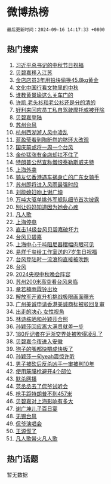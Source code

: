 # 微博热榜

`最后更新时间：2024-09-16 14:17:33 +0800`

## 热门搜索

1. [习近平总书记的中秋节日祝福](https://m.weibo.cn/search?containerid=100103type%3D1%26t%3D10%26q%3D%23%E4%B9%A0%E8%BF%91%E5%B9%B3%E6%80%BB%E4%B9%A6%E8%AE%B0%E7%9A%84%E4%B8%AD%E7%A7%8B%E8%8A%82%E6%97%A5%E7%A5%9D%E7%A6%8F%23&stream_entry_id=51&isnewpage=1&extparam=seat%3D1%26dgr%3D0%26cate%3D10103%26stream_entry_id%3D51%26q%3D%2523%25E4%25B9%25A0%25E8%25BF%2591%25E5%25B9%25B3%25E6%2580%25BB%25E4%25B9%25A6%25E8%25AE%25B0%25E7%259A%2584%25E4%25B8%25AD%25E7%25A7%258B%25E8%258A%2582%25E6%2597%25A5%25E7%25A5%259D%25E7%25A6%258F%2523%26filter_type%3Drealtimehot%26pos%3D0%26c_type%3D51%26display_time%3D1726467452%26pre_seqid%3D172646745288900563142)
1. [贝碧嘉移入江苏](https://m.weibo.cn/search?containerid=100103type%3D1%26t%3D10%26q%3D%23%E8%B4%9D%E7%A2%A7%E5%98%89%E7%A7%BB%E5%85%A5%E6%B1%9F%E8%8B%8F%23&stream_entry_id=31&isnewpage=1&extparam=seat%3D1%26lcate%3D5001%26flag%3D1%26cate%3D5001%26band_rank%3D1%26q%3D%2523%25E8%25B4%259D%25E7%25A2%25A7%25E5%2598%2589%25E7%25A7%25BB%25E5%2585%25A5%25E6%25B1%259F%25E8%258B%258F%2523%26dgr%3D0%26c_type%3D31%26stream_entry_id%3D31%26filter_type%3Drealtimehot%26pos%3D0%26realpos%3D1%26display_time%3D1726467452%26pre_seqid%3D172646745288900563142)
1. [金店店员3年用铅块偷换45.8kg黄金](https://m.weibo.cn/search?containerid=100103type%3D1%26t%3D10%26q%3D%23%E9%87%91%E5%BA%97%E5%BA%97%E5%91%983%E5%B9%B4%E7%94%A8%E9%93%85%E5%9D%97%E5%81%B7%E6%8D%A245.8kg%E9%BB%84%E9%87%91%23&stream_entry_id=31&isnewpage=1&extparam=seat%3D1%26lcate%3D5001%26flag%3D0%26cate%3D5001%26band_rank%3D2%26q%3D%2523%25E9%2587%2591%25E5%25BA%2597%25E5%25BA%2597%25E5%2591%25983%25E5%25B9%25B4%25E7%2594%25A8%25E9%2593%2585%25E5%259D%2597%25E5%2581%25B7%25E6%258D%25A245.8kg%25E9%25BB%2584%25E9%2587%2591%2523%26dgr%3D0%26c_type%3D31%26stream_entry_id%3D31%26filter_type%3Drealtimehot%26pos%3D1%26realpos%3D2%26display_time%3D1726467452%26pre_seqid%3D172646745288900563142)
1. [文化中国行看文物里的中秋](https://m.weibo.cn/search?containerid=100103type%3D1%26t%3D10%26q%3D%23%E6%96%87%E5%8C%96%E4%B8%AD%E5%9B%BD%E8%A1%8C%E7%9C%8B%E6%96%87%E7%89%A9%E9%87%8C%E7%9A%84%E4%B8%AD%E7%A7%8B%23&stream_entry_id=31&isnewpage=1&extparam=seat%3D1%26lcate%3D5001%26flag%3D1%26cate%3D5001%26band_rank%3D3%26q%3D%2523%25E6%2596%2587%25E5%258C%2596%25E4%25B8%25AD%25E5%259B%25BD%25E8%25A1%258C%25E7%259C%258B%25E6%2596%2587%25E7%2589%25A9%25E9%2587%258C%25E7%259A%2584%25E4%25B8%25AD%25E7%25A7%258B%2523%26dgr%3D0%26c_type%3D31%26stream_entry_id%3D31%26filter_type%3Drealtimehot%26pos%3D2%26realpos%3D3%26display_time%3D1726467452%26pre_seqid%3D172646745288900563142)
1. [谁教黄景瑜这么关车门的](https://m.weibo.cn/search?containerid=100103type%3D1%26t%3D10%26q%3D%E8%B0%81%E6%95%99%E9%BB%84%E6%99%AF%E7%91%9C%E8%BF%99%E4%B9%88%E5%85%B3%E8%BD%A6%E9%97%A8%E7%9A%84&stream_entry_id=31&isnewpage=1&extparam=seat%3D1%26lcate%3D5001%26flag%3D2%26cate%3D5001%26band_rank%3D4%26q%3D%25E8%25B0%2581%25E6%2595%2599%25E9%25BB%2584%25E6%2599%25AF%25E7%2591%259C%25E8%25BF%2599%25E4%25B9%2588%25E5%2585%25B3%25E8%25BD%25A6%25E9%2597%25A8%25E7%259A%2584%26dgr%3D0%26c_type%3D31%26stream_entry_id%3D31%26filter_type%3Drealtimehot%26pos%3D3%26realpos%3D4%26display_time%3D1726467452%26pre_seqid%3D172646745288900563142)
1. [许凯 老头衫和老公衫还是分的清的](https://m.weibo.cn/search?containerid=100103type%3D1%26t%3D10%26q%3D%E8%AE%B8%E5%87%AF+%E8%80%81%E5%A4%B4%E8%A1%AB%E5%92%8C%E8%80%81%E5%85%AC%E8%A1%AB%E8%BF%98%E6%98%AF%E5%88%86%E7%9A%84%E6%B8%85%E7%9A%84&stream_entry_id=31&isnewpage=1&extparam=seat%3D1%26lcate%3D5001%26flag%3D1%26cate%3D5001%26band_rank%3D5%26q%3D%25E8%25AE%25B8%25E5%2587%25AF%2520%25E8%2580%2581%25E5%25A4%25B4%25E8%25A1%25AB%25E5%2592%258C%25E8%2580%2581%25E5%2585%25AC%25E8%25A1%25AB%25E8%25BF%2598%25E6%2598%25AF%25E5%2588%2586%25E7%259A%2584%25E6%25B8%2585%25E7%259A%2584%26dgr%3D0%26c_type%3D31%26stream_entry_id%3D31%26filter_type%3Drealtimehot%26pos%3D4%26realpos%3D5%26display_time%3D1726467452%26pre_seqid%3D172646745288900563142)
1. [好利来回应员工私自驾驶摩托或被开除](https://m.weibo.cn/search?containerid=100103type%3D1%26t%3D10%26q%3D%23%E5%A5%BD%E5%88%A9%E6%9D%A5%E5%9B%9E%E5%BA%94%E5%91%98%E5%B7%A5%E7%A7%81%E8%87%AA%E9%A9%BE%E9%A9%B6%E6%91%A9%E6%89%98%E6%88%96%E8%A2%AB%E5%BC%80%E9%99%A4%23&stream_entry_id=31&isnewpage=1&extparam=seat%3D1%26lcate%3D5001%26flag%3D2%26cate%3D5001%26band_rank%3D6%26q%3D%2523%25E5%25A5%25BD%25E5%2588%25A9%25E6%259D%25A5%25E5%259B%259E%25E5%25BA%2594%25E5%2591%2598%25E5%25B7%25A5%25E7%25A7%2581%25E8%2587%25AA%25E9%25A9%25BE%25E9%25A9%25B6%25E6%2591%25A9%25E6%2589%2598%25E6%2588%2596%25E8%25A2%25AB%25E5%25BC%2580%25E9%2599%25A4%2523%26dgr%3D0%26c_type%3D31%26stream_entry_id%3D31%26filter_type%3Drealtimehot%26pos%3D5%26realpos%3D6%26display_time%3D1726467452%26pre_seqid%3D172646745288900563142)
1. [贝碧嘉登陆](https://m.weibo.cn/search?containerid=100103type%3D1%26t%3D10%26q%3D%23%E8%B4%9D%E7%A2%A7%E5%98%89%E7%99%BB%E9%99%86%23&stream_entry_id=31&isnewpage=1&extparam=seat%3D1%26lcate%3D5001%26flag%3D0%26cate%3D5001%26band_rank%3D7%26q%3D%2523%25E8%25B4%259D%25E7%25A2%25A7%25E5%2598%2589%25E7%2599%25BB%25E9%2599%2586%2523%26dgr%3D0%26c_type%3D31%26stream_entry_id%3D31%26filter_type%3Drealtimehot%26pos%3D6%26realpos%3D7%26display_time%3D1726467452%26pre_seqid%3D172646745288900563142)
1. [苏州台风](https://m.weibo.cn/search?containerid=100103type%3D1%26t%3D10%26q%3D%E8%8B%8F%E5%B7%9E%E5%8F%B0%E9%A3%8E&stream_entry_id=31&isnewpage=1&extparam=seat%3D1%26lcate%3D5001%26flag%3D0%26cate%3D5001%26band_rank%3D8%26q%3D%25E8%258B%258F%25E5%25B7%259E%25E5%258F%25B0%25E9%25A3%258E%26dgr%3D0%26c_type%3D31%26stream_entry_id%3D31%26filter_type%3Drealtimehot%26pos%3D7%26realpos%3D8%26display_time%3D1726467452%26pre_seqid%3D172646745288900563142)
1. [杭州西湖游人风中凌乱](https://m.weibo.cn/search?containerid=100103type%3D1%26t%3D10%26q%3D%23%E6%9D%AD%E5%B7%9E%E8%A5%BF%E6%B9%96%E6%B8%B8%E4%BA%BA%E9%A3%8E%E4%B8%AD%E5%87%8C%E4%B9%B1%23&stream_entry_id=31&isnewpage=1&extparam=seat%3D1%26lcate%3D5001%26flag%3D0%26cate%3D5001%26band_rank%3D9%26q%3D%2523%25E6%259D%25AD%25E5%25B7%259E%25E8%25A5%25BF%25E6%25B9%2596%25E6%25B8%25B8%25E4%25BA%25BA%25E9%25A3%258E%25E4%25B8%25AD%25E5%2587%258C%25E4%25B9%25B1%2523%26dgr%3D0%26c_type%3D31%26stream_entry_id%3D31%26filter_type%3Drealtimehot%26pos%3D8%26realpos%3D9%26display_time%3D1726467452%26pre_seqid%3D172646745288900563142)
1. [蓝盈莹看到陶昕然的脐环大改观](https://m.weibo.cn/search?containerid=100103type%3D1%26t%3D10%26q%3D%E8%93%9D%E7%9B%88%E8%8E%B9%E7%9C%8B%E5%88%B0%E9%99%B6%E6%98%95%E7%84%B6%E7%9A%84%E8%84%90%E7%8E%AF%E5%A4%A7%E6%94%B9%E8%A7%82&stream_entry_id=31&isnewpage=1&extparam=seat%3D1%26lcate%3D5001%26flag%3D0%26cate%3D5001%26band_rank%3D10%26q%3D%25E8%2593%259D%25E7%259B%2588%25E8%258E%25B9%25E7%259C%258B%25E5%2588%25B0%25E9%2599%25B6%25E6%2598%2595%25E7%2584%25B6%25E7%259A%2584%25E8%2584%2590%25E7%258E%25AF%25E5%25A4%25A7%25E6%2594%25B9%25E8%25A7%2582%26dgr%3D0%26c_type%3D31%26stream_entry_id%3D31%26filter_type%3Drealtimehot%26pos%3D9%26realpos%3D10%26display_time%3D1726467452%26pre_seqid%3D172646745288900563142)
1. [国庆前或将一周一个台风](https://m.weibo.cn/search?containerid=100103type%3D1%26t%3D10%26q%3D%23%E5%9B%BD%E5%BA%86%E5%89%8D%E6%88%96%E5%B0%86%E4%B8%80%E5%91%A8%E4%B8%80%E4%B8%AA%E5%8F%B0%E9%A3%8E%23&stream_entry_id=31&isnewpage=1&extparam=seat%3D1%26lcate%3D5001%26flag%3D2%26cate%3D5001%26band_rank%3D11%26q%3D%2523%25E5%259B%25BD%25E5%25BA%2586%25E5%2589%258D%25E6%2588%2596%25E5%25B0%2586%25E4%25B8%2580%25E5%2591%25A8%25E4%25B8%2580%25E4%25B8%25AA%25E5%258F%25B0%25E9%25A3%258E%2523%26dgr%3D0%26c_type%3D31%26stream_entry_id%3D31%26filter_type%3Drealtimehot%26pos%3D10%26realpos%3D11%26display_time%3D1726467452%26pre_seqid%3D172646745288900563142)
1. [金价猛涨有金店却扛不住了](https://m.weibo.cn/search?containerid=100103type%3D1%26t%3D10%26q%3D%23%E9%87%91%E4%BB%B7%E7%8C%9B%E6%B6%A8%E6%9C%89%E9%87%91%E5%BA%97%E5%8D%B4%E6%89%9B%E4%B8%8D%E4%BD%8F%E4%BA%86%23&stream_entry_id=31&isnewpage=1&extparam=seat%3D1%26lcate%3D5001%26flag%3D2%26cate%3D5001%26band_rank%3D12%26q%3D%2523%25E9%2587%2591%25E4%25BB%25B7%25E7%258C%259B%25E6%25B6%25A8%25E6%259C%2589%25E9%2587%2591%25E5%25BA%2597%25E5%258D%25B4%25E6%2589%259B%25E4%25B8%258D%25E4%25BD%258F%25E4%25BA%2586%2523%26dgr%3D0%26c_type%3D31%26stream_entry_id%3D31%26filter_type%3Drealtimehot%26pos%3D11%26realpos%3D12%26display_time%3D1726467452%26pre_seqid%3D172646745288900563142)
1. [特朗普公然宣称憎恨泰勒斯威夫特](https://m.weibo.cn/search?containerid=100103type%3D1%26t%3D10%26q%3D%23%E7%89%B9%E6%9C%97%E6%99%AE%E5%85%AC%E7%84%B6%E5%AE%A3%E7%A7%B0%E6%86%8E%E6%81%A8%E6%B3%B0%E5%8B%92%E6%96%AF%E5%A8%81%E5%A4%AB%E7%89%B9%23&stream_entry_id=31&isnewpage=1&extparam=seat%3D1%26lcate%3D5001%26flag%3D1%26cate%3D5001%26band_rank%3D13%26q%3D%2523%25E7%2589%25B9%25E6%259C%2597%25E6%2599%25AE%25E5%2585%25AC%25E7%2584%25B6%25E5%25AE%25A3%25E7%25A7%25B0%25E6%2586%258E%25E6%2581%25A8%25E6%25B3%25B0%25E5%258B%2592%25E6%2596%25AF%25E5%25A8%2581%25E5%25A4%25AB%25E7%2589%25B9%2523%26dgr%3D0%26c_type%3D31%26stream_entry_id%3D31%26filter_type%3Drealtimehot%26pos%3D12%26realpos%3D13%26display_time%3D1726467452%26pre_seqid%3D172646745288900563142)
1. [上海外卖](https://m.weibo.cn/search?containerid=100103type%3D1%26t%3D10%26q%3D%E4%B8%8A%E6%B5%B7%E5%A4%96%E5%8D%96&stream_entry_id=31&isnewpage=1&extparam=seat%3D1%26lcate%3D5001%26flag%3D1%26cate%3D5001%26band_rank%3D14%26q%3D%25E4%25B8%258A%25E6%25B5%25B7%25E5%25A4%2596%25E5%258D%2596%26dgr%3D0%26c_type%3D31%26stream_entry_id%3D31%26filter_type%3Drealtimehot%26pos%3D13%26realpos%3D14%26display_time%3D1726467452%26pre_seqid%3D172646745288900563142)
1. [骑友忆香港遇车祸身亡的广东女骑手](https://m.weibo.cn/search?containerid=100103type%3D1%26t%3D10%26q%3D%23%E9%AA%91%E5%8F%8B%E5%BF%86%E9%A6%99%E6%B8%AF%E9%81%87%E8%BD%A6%E7%A5%B8%E8%BA%AB%E4%BA%A1%E7%9A%84%E5%B9%BF%E4%B8%9C%E5%A5%B3%E9%AA%91%E6%89%8B%23&stream_entry_id=31&isnewpage=1&extparam=seat%3D1%26lcate%3D5001%26flag%3D1%26cate%3D5001%26band_rank%3D15%26q%3D%2523%25E9%25AA%2591%25E5%258F%258B%25E5%25BF%2586%25E9%25A6%2599%25E6%25B8%25AF%25E9%2581%2587%25E8%25BD%25A6%25E7%25A5%25B8%25E8%25BA%25AB%25E4%25BA%25A1%25E7%259A%2584%25E5%25B9%25BF%25E4%25B8%259C%25E5%25A5%25B3%25E9%25AA%2591%25E6%2589%258B%2523%26dgr%3D0%26c_type%3D31%26stream_entry_id%3D31%26filter_type%3Drealtimehot%26pos%3D14%26realpos%3D15%26display_time%3D1726467452%26pre_seqid%3D172646745288900563142)
1. [苏州即将进入风雨最强时段](https://m.weibo.cn/search?containerid=100103type%3D1%26t%3D10%26q%3D%23%E8%8B%8F%E5%B7%9E%E5%8D%B3%E5%B0%86%E8%BF%9B%E5%85%A5%E9%A3%8E%E9%9B%A8%E6%9C%80%E5%BC%BA%E6%97%B6%E6%AE%B5%23&stream_entry_id=31&isnewpage=1&extparam=seat%3D1%26lcate%3D5001%26flag%3D0%26cate%3D5001%26band_rank%3D16%26q%3D%2523%25E8%258B%258F%25E5%25B7%259E%25E5%258D%25B3%25E5%25B0%2586%25E8%25BF%259B%25E5%2585%25A5%25E9%25A3%258E%25E9%259B%25A8%25E6%259C%2580%25E5%25BC%25BA%25E6%2597%25B6%25E6%25AE%25B5%2523%26dgr%3D0%26c_type%3D31%26stream_entry_id%3D31%26filter_type%3Drealtimehot%26pos%3D15%26realpos%3D16%26display_time%3D1726467452%26pre_seqid%3D172646745288900563142)
1. [刘能媳妇吻上谢广坤](https://m.weibo.cn/search?containerid=100103type%3D1%26t%3D10%26q%3D%E5%88%98%E8%83%BD%E5%AA%B3%E5%A6%87%E5%90%BB%E4%B8%8A%E8%B0%A2%E5%B9%BF%E5%9D%A4&stream_entry_id=31&isnewpage=1&extparam=seat%3D1%26lcate%3D5001%26flag%3D1%26cate%3D5001%26band_rank%3D17%26q%3D%25E5%2588%2598%25E8%2583%25BD%25E5%25AA%25B3%25E5%25A6%2587%25E5%2590%25BB%25E4%25B8%258A%25E8%25B0%25A2%25E5%25B9%25BF%25E5%259D%25A4%26dgr%3D0%26c_type%3D31%26stream_entry_id%3D31%26filter_type%3Drealtimehot%26pos%3D16%26realpos%3D17%26display_time%3D1726467452%26pre_seqid%3D172646745288900563142)
1. [万吨大驱单挑外军舰队细节首次披露](https://m.weibo.cn/search?containerid=100103type%3D1%26t%3D10%26q%3D%23%E4%B8%87%E5%90%A8%E5%A4%A7%E9%A9%B1%E5%8D%95%E6%8C%91%E5%A4%96%E5%86%9B%E8%88%B0%E9%98%9F%E7%BB%86%E8%8A%82%E9%A6%96%E6%AC%A1%E6%8A%AB%E9%9C%B2%23&stream_entry_id=31&isnewpage=1&extparam=seat%3D1%26lcate%3D5001%26flag%3D1%26cate%3D5001%26band_rank%3D18%26q%3D%2523%25E4%25B8%2587%25E5%2590%25A8%25E5%25A4%25A7%25E9%25A9%25B1%25E5%258D%2595%25E6%258C%2591%25E5%25A4%2596%25E5%2586%259B%25E8%2588%25B0%25E9%2598%259F%25E7%25BB%2586%25E8%258A%2582%25E9%25A6%2596%25E6%25AC%25A1%25E6%258A%25AB%25E9%259C%25B2%2523%26dgr%3D0%26c_type%3D31%26stream_entry_id%3D31%26filter_type%3Drealtimehot%26pos%3D17%26realpos%3D18%26display_time%3D1726467452%26pre_seqid%3D172646745288900563142)
1. [别让妈妈知道因为她会心疼](https://m.weibo.cn/search?containerid=100103type%3D1%26t%3D10%26q%3D%E5%88%AB%E8%AE%A9%E5%A6%88%E5%A6%88%E7%9F%A5%E9%81%93%E5%9B%A0%E4%B8%BA%E5%A5%B9%E4%BC%9A%E5%BF%83%E7%96%BC&stream_entry_id=31&isnewpage=1&extparam=seat%3D1%26lcate%3D5001%26flag%3D0%26cate%3D5001%26band_rank%3D19%26q%3D%25E5%2588%25AB%25E8%25AE%25A9%25E5%25A6%2588%25E5%25A6%2588%25E7%259F%25A5%25E9%2581%2593%25E5%259B%25A0%25E4%25B8%25BA%25E5%25A5%25B9%25E4%25BC%259A%25E5%25BF%2583%25E7%2596%25BC%26dgr%3D0%26c_type%3D31%26stream_entry_id%3D31%26filter_type%3Drealtimehot%26pos%3D18%26realpos%3D19%26display_time%3D1726467452%26pre_seqid%3D172646745288900563142)
1. [凡人歌](https://m.weibo.cn/search?containerid=100103type%3D1%26t%3D10%26q%3D%E5%87%A1%E4%BA%BA%E6%AD%8C&stream_entry_id=31&isnewpage=1&extparam=seat%3D1%26lcate%3D5001%26flag%3D0%26cate%3D5001%26band_rank%3D20%26q%3D%25E5%2587%25A1%25E4%25BA%25BA%25E6%25AD%258C%26dgr%3D0%26c_type%3D31%26stream_entry_id%3D31%26filter_type%3Drealtimehot%26pos%3D19%26realpos%3D20%26display_time%3D1726467452%26pre_seqid%3D172646745288900563142)
1. [上海停电](https://m.weibo.cn/search?containerid=100103type%3D1%26t%3D10%26q%3D%E4%B8%8A%E6%B5%B7%E5%81%9C%E7%94%B5&stream_entry_id=31&isnewpage=1&extparam=seat%3D1%26lcate%3D5001%26flag%3D0%26cate%3D5001%26band_rank%3D21%26q%3D%25E4%25B8%258A%25E6%25B5%25B7%25E5%2581%259C%25E7%2594%25B5%26dgr%3D0%26c_type%3D31%26stream_entry_id%3D31%26filter_type%3Drealtimehot%26pos%3D20%26realpos%3D21%26display_time%3D1726467452%26pre_seqid%3D172646745288900563142)
1. [直击14级台风贝碧嘉破坏力](https://m.weibo.cn/search?containerid=100103type%3D1%26t%3D10%26q%3D%23%E7%9B%B4%E5%87%BB14%E7%BA%A7%E5%8F%B0%E9%A3%8E%E8%B4%9D%E7%A2%A7%E5%98%89%E7%A0%B4%E5%9D%8F%E5%8A%9B%23&stream_entry_id=31&isnewpage=1&extparam=seat%3D1%26lcate%3D5001%26flag%3D0%26cate%3D5001%26band_rank%3D22%26q%3D%2523%25E7%259B%25B4%25E5%2587%25BB14%25E7%25BA%25A7%25E5%258F%25B0%25E9%25A3%258E%25E8%25B4%259D%25E7%25A2%25A7%25E5%2598%2589%25E7%25A0%25B4%25E5%259D%258F%25E5%258A%259B%2523%26dgr%3D0%26c_type%3D31%26stream_entry_id%3D31%26filter_type%3Drealtimehot%26pos%3D21%26realpos%3D22%26display_time%3D1726467452%26pre_seqid%3D172646745288900563142)
1. [台风贝碧嘉](https://m.weibo.cn/search?containerid=100103type%3D1%26t%3D10%26q%3D%E5%8F%B0%E9%A3%8E%E8%B4%9D%E7%A2%A7%E5%98%89&stream_entry_id=31&isnewpage=1&extparam=seat%3D1%26lcate%3D5001%26flag%3D0%26cate%3D5001%26band_rank%3D23%26q%3D%25E5%258F%25B0%25E9%25A3%258E%25E8%25B4%259D%25E7%25A2%25A7%25E5%2598%2589%26dgr%3D0%26c_type%3D31%26stream_entry_id%3D31%26filter_type%3Drealtimehot%26pos%3D22%26realpos%3D23%26display_time%3D1726467452%26pre_seqid%3D172646745288900563142)
1. [上海中心千吨阻尼器摆幅肉眼可见](https://m.weibo.cn/search?containerid=100103type%3D1%26t%3D10%26q%3D%23%E4%B8%8A%E6%B5%B7%E4%B8%AD%E5%BF%83%E5%8D%83%E5%90%A8%E9%98%BB%E5%B0%BC%E5%99%A8%E6%91%86%E5%B9%85%E8%82%89%E7%9C%BC%E5%8F%AF%E8%A7%81%23&stream_entry_id=31&isnewpage=1&extparam=seat%3D1%26lcate%3D5001%26flag%3D0%26cate%3D5001%26band_rank%3D24%26q%3D%2523%25E4%25B8%258A%25E6%25B5%25B7%25E4%25B8%25AD%25E5%25BF%2583%25E5%258D%2583%25E5%2590%25A8%25E9%2598%25BB%25E5%25B0%25BC%25E5%2599%25A8%25E6%2591%2586%25E5%25B9%2585%25E8%2582%2589%25E7%259C%25BC%25E5%258F%25AF%25E8%25A7%2581%2523%26dgr%3D0%26c_type%3D31%26stream_entry_id%3D31%26filter_type%3Drealtimehot%26pos%3D23%26realpos%3D24%26display_time%3D1726467452%26pre_seqid%3D172646745288900563142)
1. [易烊千玺给工作室送的7岁生日祝福](https://m.weibo.cn/search?containerid=100103type%3D1%26t%3D10%26q%3D%23%E6%98%93%E7%83%8A%E5%8D%83%E7%8E%BA%E7%BB%99%E5%B7%A5%E4%BD%9C%E5%AE%A4%E9%80%81%E7%9A%847%E5%B2%81%E7%94%9F%E6%97%A5%E7%A5%9D%E7%A6%8F%23&stream_entry_id=31&isnewpage=1&extparam=seat%3D1%26lcate%3D5001%26flag%3D1%26cate%3D5001%26band_rank%3D25%26q%3D%2523%25E6%2598%2593%25E7%2583%258A%25E5%258D%2583%25E7%258E%25BA%25E7%25BB%2599%25E5%25B7%25A5%25E4%25BD%259C%25E5%25AE%25A4%25E9%2580%2581%25E7%259A%25847%25E5%25B2%2581%25E7%2594%259F%25E6%2597%25A5%25E7%25A5%259D%25E7%25A6%258F%2523%26dgr%3D0%26c_type%3D31%26stream_entry_id%3D31%26filter_type%3Drealtimehot%26pos%3D24%26realpos%3D25%26display_time%3D1726467452%26pre_seqid%3D172646745288900563142)
1. [台风登陆时一流浪狗直接被吹跑](https://m.weibo.cn/search?containerid=100103type%3D1%26t%3D10%26q%3D%23%E5%8F%B0%E9%A3%8E%E7%99%BB%E9%99%86%E6%97%B6%E4%B8%80%E6%B5%81%E6%B5%AA%E7%8B%97%E7%9B%B4%E6%8E%A5%E8%A2%AB%E5%90%B9%E8%B7%91%23&stream_entry_id=31&isnewpage=1&extparam=seat%3D1%26lcate%3D5001%26flag%3D0%26cate%3D5001%26band_rank%3D26%26q%3D%2523%25E5%258F%25B0%25E9%25A3%258E%25E7%2599%25BB%25E9%2599%2586%25E6%2597%25B6%25E4%25B8%2580%25E6%25B5%2581%25E6%25B5%25AA%25E7%258B%2597%25E7%259B%25B4%25E6%258E%25A5%25E8%25A2%25AB%25E5%2590%25B9%25E8%25B7%2591%2523%26dgr%3D0%26c_type%3D31%26stream_entry_id%3D31%26filter_type%3Drealtimehot%26pos%3D25%26realpos%3D26%26display_time%3D1726467452%26pre_seqid%3D172646745288900563142)
1. [台风](https://m.weibo.cn/search?containerid=100103type%3D1%26t%3D10%26q%3D%E5%8F%B0%E9%A3%8E&stream_entry_id=31&isnewpage=1&extparam=seat%3D1%26lcate%3D5001%26flag%3D0%26cate%3D5001%26band_rank%3D27%26q%3D%25E5%258F%25B0%25E9%25A3%258E%26dgr%3D0%26c_type%3D31%26stream_entry_id%3D31%26filter_type%3Drealtimehot%26pos%3D26%26realpos%3D27%26display_time%3D1726467452%26pre_seqid%3D172646745288900563142)
1. [2024央视中秋晚会阵容](https://m.weibo.cn/search?containerid=100103type%3D1%26t%3D10%26q%3D%232024%E5%A4%AE%E8%A7%86%E4%B8%AD%E7%A7%8B%E6%99%9A%E4%BC%9A%E9%98%B5%E5%AE%B9%23&stream_entry_id=31&isnewpage=1&extparam=seat%3D1%26lcate%3D5001%26flag%3D0%26cate%3D5001%26band_rank%3D28%26q%3D%25232024%25E5%25A4%25AE%25E8%25A7%2586%25E4%25B8%25AD%25E7%25A7%258B%25E6%2599%259A%25E4%25BC%259A%25E9%2598%25B5%25E5%25AE%25B9%2523%26dgr%3D0%26c_type%3D31%26stream_entry_id%3D31%26filter_type%3Drealtimehot%26pos%3D27%26realpos%3D28%26display_time%3D1726467452%26pre_seqid%3D172646745288900563142)
1. [苏州200米高空看台风来临](https://m.weibo.cn/search?containerid=100103type%3D1%26t%3D10%26q%3D%23%E8%8B%8F%E5%B7%9E200%E7%B1%B3%E9%AB%98%E7%A9%BA%E7%9C%8B%E5%8F%B0%E9%A3%8E%E6%9D%A5%E4%B8%B4%23&stream_entry_id=31&isnewpage=1&extparam=seat%3D1%26lcate%3D5001%26flag%3D1%26cate%3D5001%26band_rank%3D29%26q%3D%2523%25E8%258B%258F%25E5%25B7%259E200%25E7%25B1%25B3%25E9%25AB%2598%25E7%25A9%25BA%25E7%259C%258B%25E5%258F%25B0%25E9%25A3%258E%25E6%259D%25A5%25E4%25B8%25B4%2523%26dgr%3D0%26c_type%3D31%26stream_entry_id%3D31%26filter_type%3Drealtimehot%26pos%3D28%26realpos%3D29%26display_time%3D1726467452%26pre_seqid%3D172646745288900563142)
1. [章若楠雨霖铃出妆](https://m.weibo.cn/search?containerid=100103type%3D1%26t%3D10%26q%3D%23%E7%AB%A0%E8%8B%A5%E6%A5%A0%E9%9B%A8%E9%9C%96%E9%93%83%E5%87%BA%E5%A6%86%23&stream_entry_id=31&isnewpage=1&extparam=seat%3D1%26lcate%3D5001%26flag%3D0%26cate%3D5001%26band_rank%3D30%26q%3D%2523%25E7%25AB%25A0%25E8%258B%25A5%25E6%25A5%25A0%25E9%259B%25A8%25E9%259C%2596%25E9%2593%2583%25E5%2587%25BA%25E5%25A6%2586%2523%26dgr%3D0%26c_type%3D31%26stream_entry_id%3D31%26filter_type%3Drealtimehot%26pos%3D29%26realpos%3D30%26display_time%3D1726467452%26pre_seqid%3D172646745288900563142)
1. [解放军开直升机挑战极限画面曝光](https://m.weibo.cn/search?containerid=100103type%3D1%26t%3D10%26q%3D%23%E8%A7%A3%E6%94%BE%E5%86%9B%E5%BC%80%E7%9B%B4%E5%8D%87%E6%9C%BA%E6%8C%91%E6%88%98%E6%9E%81%E9%99%90%E7%94%BB%E9%9D%A2%E6%9B%9D%E5%85%89%23&stream_entry_id=31&isnewpage=1&extparam=seat%3D1%26lcate%3D5001%26flag%3D1%26cate%3D5001%26band_rank%3D31%26q%3D%2523%25E8%25A7%25A3%25E6%2594%25BE%25E5%2586%259B%25E5%25BC%2580%25E7%259B%25B4%25E5%258D%2587%25E6%259C%25BA%25E6%258C%2591%25E6%2588%2598%25E6%259E%2581%25E9%2599%2590%25E7%2594%25BB%25E9%259D%25A2%25E6%259B%259D%25E5%2585%2589%2523%26dgr%3D0%26c_type%3D31%26stream_entry_id%3D31%26filter_type%3Drealtimehot%26pos%3D30%26realpos%3D31%26display_time%3D1726467452%26pre_seqid%3D172646745288900563142)
1. [广州美诚申请香港美诚商标被驳回复审](https://m.weibo.cn/search?containerid=100103type%3D1%26t%3D10%26q%3D%23%E5%B9%BF%E5%B7%9E%E7%BE%8E%E8%AF%9A%E7%94%B3%E8%AF%B7%E9%A6%99%E6%B8%AF%E7%BE%8E%E8%AF%9A%E5%95%86%E6%A0%87%E8%A2%AB%E9%A9%B3%E5%9B%9E%E5%A4%8D%E5%AE%A1%23&stream_entry_id=31&isnewpage=1&extparam=seat%3D1%26lcate%3D5001%26flag%3D0%26cate%3D5001%26band_rank%3D32%26q%3D%2523%25E5%25B9%25BF%25E5%25B7%259E%25E7%25BE%258E%25E8%25AF%259A%25E7%2594%25B3%25E8%25AF%25B7%25E9%25A6%2599%25E6%25B8%25AF%25E7%25BE%258E%25E8%25AF%259A%25E5%2595%2586%25E6%25A0%2587%25E8%25A2%25AB%25E9%25A9%25B3%25E5%259B%259E%25E5%25A4%258D%25E5%25AE%25A1%2523%26dgr%3D0%26c_type%3D31%26stream_entry_id%3D31%26filter_type%3Drealtimehot%26pos%3D31%26realpos%3D32%26display_time%3D1726467452%26pre_seqid%3D172646745288900563142)
1. [出走的决心 女性视角](https://m.weibo.cn/search?containerid=100103type%3D1%26t%3D10%26q%3D%E5%87%BA%E8%B5%B0%E7%9A%84%E5%86%B3%E5%BF%83+%E5%A5%B3%E6%80%A7%E8%A7%86%E8%A7%92&stream_entry_id=31&isnewpage=1&extparam=seat%3D1%26lcate%3D5001%26flag%3D1%26cate%3D5001%26band_rank%3D33%26q%3D%25E5%2587%25BA%25E8%25B5%25B0%25E7%259A%2584%25E5%2586%25B3%25E5%25BF%2583%2520%25E5%25A5%25B3%25E6%2580%25A7%25E8%25A7%2586%25E8%25A7%2592%26dgr%3D0%26c_type%3D31%26stream_entry_id%3D31%26filter_type%3Drealtimehot%26pos%3D32%26realpos%3D33%26display_time%3D1726467452%26pre_seqid%3D172646745288900563142)
1. [林诗栋晒和孙颖莎合照](https://m.weibo.cn/search?containerid=100103type%3D1%26t%3D10%26q%3D%23%E6%9E%97%E8%AF%97%E6%A0%8B%E6%99%92%E5%92%8C%E5%AD%99%E9%A2%96%E8%8E%8E%E5%90%88%E7%85%A7%23&stream_entry_id=31&isnewpage=1&extparam=seat%3D1%26lcate%3D5001%26flag%3D1%26cate%3D5001%26band_rank%3D34%26q%3D%2523%25E6%259E%2597%25E8%25AF%2597%25E6%25A0%258B%25E6%2599%2592%25E5%2592%258C%25E5%25AD%2599%25E9%25A2%2596%25E8%258E%258E%25E5%2590%2588%25E7%2585%25A7%2523%26dgr%3D0%26c_type%3D31%26stream_entry_id%3D31%26filter_type%3Drealtimehot%26pos%3D33%26realpos%3D34%26display_time%3D1726467452%26pre_seqid%3D172646745288900563142)
1. [孙颖莎回应离大满贯就差一步](https://m.weibo.cn/search?containerid=100103type%3D1%26t%3D10%26q%3D%23%E5%AD%99%E9%A2%96%E8%8E%8E%E5%9B%9E%E5%BA%94%E7%A6%BB%E5%A4%A7%E6%BB%A1%E8%B4%AF%E5%B0%B1%E5%B7%AE%E4%B8%80%E6%AD%A5%23&stream_entry_id=31&isnewpage=1&extparam=seat%3D1%26lcate%3D5001%26flag%3D1%26cate%3D5001%26band_rank%3D35%26q%3D%2523%25E5%25AD%2599%25E9%25A2%2596%25E8%258E%258E%25E5%259B%259E%25E5%25BA%2594%25E7%25A6%25BB%25E5%25A4%25A7%25E6%25BB%25A1%25E8%25B4%25AF%25E5%25B0%25B1%25E5%25B7%25AE%25E4%25B8%2580%25E6%25AD%25A5%2523%26dgr%3D0%26c_type%3D31%26stream_entry_id%3D31%26filter_type%3Drealtimehot%26pos%3D34%26realpos%3D35%26display_time%3D1726467452%26pre_seqid%3D172646745288900563142)
1. [180斤记者在沪浙交界处被吹得凌乱了](https://m.weibo.cn/search?containerid=100103type%3D1%26t%3D10%26q%3D%23180%E6%96%A4%E8%AE%B0%E8%80%85%E5%9C%A8%E6%B2%AA%E6%B5%99%E4%BA%A4%E7%95%8C%E5%A4%84%E8%A2%AB%E5%90%B9%E5%BE%97%E5%87%8C%E4%B9%B1%E4%BA%86%23&stream_entry_id=31&isnewpage=1&extparam=seat%3D1%26lcate%3D5001%26flag%3D1%26cate%3D5001%26band_rank%3D36%26q%3D%2523180%25E6%2596%25A4%25E8%25AE%25B0%25E8%2580%2585%25E5%259C%25A8%25E6%25B2%25AA%25E6%25B5%2599%25E4%25BA%25A4%25E7%2595%258C%25E5%25A4%2584%25E8%25A2%25AB%25E5%2590%25B9%25E5%25BE%2597%25E5%2587%258C%25E4%25B9%25B1%25E4%25BA%2586%2523%26dgr%3D0%26c_type%3D31%26stream_entry_id%3D31%26filter_type%3Drealtimehot%26pos%3D35%26realpos%3D36%26display_time%3D1726467452%26pre_seqid%3D172646745288900563142)
1. [贝碧嘉今夜进入安徽](https://m.weibo.cn/search?containerid=100103type%3D1%26t%3D10%26q%3D%23%E8%B4%9D%E7%A2%A7%E5%98%89%E4%BB%8A%E5%A4%9C%E8%BF%9B%E5%85%A5%E5%AE%89%E5%BE%BD%23&stream_entry_id=31&isnewpage=1&extparam=seat%3D1%26lcate%3D5001%26flag%3D1%26cate%3D5001%26band_rank%3D37%26q%3D%2523%25E8%25B4%259D%25E7%25A2%25A7%25E5%2598%2589%25E4%25BB%258A%25E5%25A4%259C%25E8%25BF%259B%25E5%2585%25A5%25E5%25AE%2589%25E5%25BE%25BD%2523%26dgr%3D0%26c_type%3D31%26stream_entry_id%3D31%26filter_type%3Drealtimehot%26pos%3D36%26realpos%3D37%26display_time%3D1726467452%26pre_seqid%3D172646745288900563142)
1. [狗子的嘴都快嚼成快板了](https://m.weibo.cn/search?containerid=100103type%3D1%26t%3D10%26q%3D%E7%8B%97%E5%AD%90%E7%9A%84%E5%98%B4%E9%83%BD%E5%BF%AB%E5%9A%BC%E6%88%90%E5%BF%AB%E6%9D%BF%E4%BA%86&stream_entry_id=31&isnewpage=1&extparam=seat%3D1%26lcate%3D5001%26flag%3D1%26cate%3D5001%26band_rank%3D38%26q%3D%25E7%258B%2597%25E5%25AD%2590%25E7%259A%2584%25E5%2598%25B4%25E9%2583%25BD%25E5%25BF%25AB%25E5%259A%25BC%25E6%2588%2590%25E5%25BF%25AB%25E6%259D%25BF%25E4%25BA%2586%26dgr%3D0%26c_type%3D31%26stream_entry_id%3D31%26filter_type%3Drealtimehot%26pos%3D37%26realpos%3D38%26display_time%3D1726467452%26pre_seqid%3D172646745288900563142)
1. [孙颖莎一句yeah震惊许昕](https://m.weibo.cn/search?containerid=100103type%3D1%26t%3D10%26q%3D%23%E5%AD%99%E9%A2%96%E8%8E%8E%E4%B8%80%E5%8F%A5yeah%E9%9C%87%E6%83%8A%E8%AE%B8%E6%98%95%23&stream_entry_id=31&isnewpage=1&extparam=seat%3D1%26lcate%3D5001%26flag%3D0%26cate%3D5001%26band_rank%3D39%26q%3D%2523%25E5%25AD%2599%25E9%25A2%2596%25E8%258E%258E%25E4%25B8%2580%25E5%258F%25A5yeah%25E9%259C%2587%25E6%2583%258A%25E8%25AE%25B8%25E6%2598%2595%2523%26dgr%3D0%26c_type%3D31%26stream_entry_id%3D31%26filter_type%3Drealtimehot%26pos%3D38%26realpos%3D39%26display_time%3D1726467452%26pre_seqid%3D172646745288900563142)
1. [男子被砍后反杀凶手一审被判10年](https://m.weibo.cn/search?containerid=100103type%3D1%26t%3D10%26q%3D%23%E7%94%B7%E5%AD%90%E8%A2%AB%E7%A0%8D%E5%90%8E%E5%8F%8D%E6%9D%80%E5%87%B6%E6%89%8B%E4%B8%80%E5%AE%A1%E8%A2%AB%E5%88%A410%E5%B9%B4%23&stream_entry_id=31&isnewpage=1&extparam=seat%3D1%26lcate%3D5001%26flag%3D0%26cate%3D5001%26band_rank%3D40%26q%3D%2523%25E7%2594%25B7%25E5%25AD%2590%25E8%25A2%25AB%25E7%25A0%258D%25E5%2590%258E%25E5%258F%258D%25E6%259D%2580%25E5%2587%25B6%25E6%2589%258B%25E4%25B8%2580%25E5%25AE%25A1%25E8%25A2%25AB%25E5%2588%25A410%25E5%25B9%25B4%2523%26dgr%3D0%26c_type%3D31%26stream_entry_id%3D31%26filter_type%3Drealtimehot%26pos%3D39%26realpos%3D40%26display_time%3D1726467452%26pre_seqid%3D172646745288900563142)
1. [使用筋膜枪避开4个部位](https://m.weibo.cn/search?containerid=100103type%3D1%26t%3D10%26q%3D%23%E4%BD%BF%E7%94%A8%E7%AD%8B%E8%86%9C%E6%9E%AA%E9%81%BF%E5%BC%804%E4%B8%AA%E9%83%A8%E4%BD%8D%23&stream_entry_id=31&isnewpage=1&extparam=seat%3D1%26lcate%3D5001%26flag%3D0%26cate%3D5001%26band_rank%3D41%26q%3D%2523%25E4%25BD%25BF%25E7%2594%25A8%25E7%25AD%258B%25E8%2586%259C%25E6%259E%25AA%25E9%2581%25BF%25E5%25BC%25804%25E4%25B8%25AA%25E9%2583%25A8%25E4%25BD%258D%2523%26dgr%3D0%26c_type%3D31%26stream_entry_id%3D31%26filter_type%3Drealtimehot%26pos%3D40%26realpos%3D41%26display_time%3D1726467452%26pre_seqid%3D172646745288900563142)
1. [默杀网播](https://m.weibo.cn/search?containerid=100103type%3D1%26t%3D10%26q%3D%23%E9%BB%98%E6%9D%80%E7%BD%91%E6%92%AD%23&stream_entry_id=31&isnewpage=1&extparam=seat%3D1%26lcate%3D5001%26flag%3D1%26cate%3D5001%26band_rank%3D42%26q%3D%2523%25E9%25BB%2598%25E6%259D%2580%25E7%25BD%2591%25E6%2592%25AD%2523%26dgr%3D0%26c_type%3D31%26stream_entry_id%3D31%26filter_type%3Drealtimehot%26pos%3D41%26realpos%3D42%26display_time%3D1726467452%26pre_seqid%3D172646745288900563142)
1. [范丞丞去了侃爷试听会](https://m.weibo.cn/search?containerid=100103type%3D1%26t%3D10%26q%3D%23%E8%8C%83%E4%B8%9E%E4%B8%9E%E5%8E%BB%E4%BA%86%E4%BE%83%E7%88%B7%E8%AF%95%E5%90%AC%E4%BC%9A%23&stream_entry_id=31&isnewpage=1&extparam=seat%3D1%26lcate%3D5001%26flag%3D0%26cate%3D5001%26band_rank%3D43%26q%3D%2523%25E8%258C%2583%25E4%25B8%259E%25E4%25B8%259E%25E5%258E%25BB%25E4%25BA%2586%25E4%25BE%2583%25E7%2588%25B7%25E8%25AF%2595%25E5%2590%25AC%25E4%25BC%259A%2523%26dgr%3D0%26c_type%3D31%26stream_entry_id%3D31%26filter_type%3Drealtimehot%26pos%3D42%26realpos%3D43%26display_time%3D1726467452%26pre_seqid%3D172646745288900563142)
1. [枪手距特朗普不到457米](https://m.weibo.cn/search?containerid=100103type%3D1%26t%3D10%26q%3D%23%E6%9E%AA%E6%89%8B%E8%B7%9D%E7%89%B9%E6%9C%97%E6%99%AE%E4%B8%8D%E5%88%B0457%E7%B1%B3%23&stream_entry_id=31&isnewpage=1&extparam=seat%3D1%26lcate%3D5001%26flag%3D0%26cate%3D5001%26band_rank%3D44%26q%3D%2523%25E6%259E%25AA%25E6%2589%258B%25E8%25B7%259D%25E7%2589%25B9%25E6%259C%2597%25E6%2599%25AE%25E4%25B8%258D%25E5%2588%25B0457%25E7%25B1%25B3%2523%26dgr%3D0%26c_type%3D31%26stream_entry_id%3D31%26filter_type%3Drealtimehot%26pos%3D43%26realpos%3D44%26display_time%3D1726467452%26pre_seqid%3D172646745288900563142)
1. [贝碧嘉对上海影响有多大](https://m.weibo.cn/search?containerid=100103type%3D1%26t%3D10%26q%3D%23%E8%B4%9D%E7%A2%A7%E5%98%89%E5%AF%B9%E4%B8%8A%E6%B5%B7%E5%BD%B1%E5%93%8D%E6%9C%89%E5%A4%9A%E5%A4%A7%23&stream_entry_id=31&isnewpage=1&extparam=seat%3D1%26lcate%3D5001%26flag%3D1%26cate%3D5001%26band_rank%3D45%26q%3D%2523%25E8%25B4%259D%25E7%25A2%25A7%25E5%2598%2589%25E5%25AF%25B9%25E4%25B8%258A%25E6%25B5%25B7%25E5%25BD%25B1%25E5%2593%258D%25E6%259C%2589%25E5%25A4%259A%25E5%25A4%25A7%2523%26dgr%3D0%26c_type%3D31%26stream_entry_id%3D31%26filter_type%3Drealtimehot%26pos%3D44%26realpos%3D45%26display_time%3D1726467452%26pre_seqid%3D172646745288900563142)
1. [谢广坤儿子百日宴](https://m.weibo.cn/search?containerid=100103type%3D1%26t%3D10%26q%3D%23%E8%B0%A2%E5%B9%BF%E5%9D%A4%E5%84%BF%E5%AD%90%E7%99%BE%E6%97%A5%E5%AE%B4%23&stream_entry_id=31&isnewpage=1&extparam=seat%3D1%26lcate%3D5001%26flag%3D0%26cate%3D5001%26band_rank%3D46%26q%3D%2523%25E8%25B0%25A2%25E5%25B9%25BF%25E5%259D%25A4%25E5%2584%25BF%25E5%25AD%2590%25E7%2599%25BE%25E6%2597%25A5%25E5%25AE%25B4%2523%26dgr%3D0%26c_type%3D31%26stream_entry_id%3D31%26filter_type%3Drealtimehot%26pos%3D45%26realpos%3D46%26display_time%3D1726467452%26pre_seqid%3D172646745288900563142)
1. [无锡台风](https://m.weibo.cn/search?containerid=100103type%3D1%26t%3D10%26q%3D%E6%97%A0%E9%94%A1%E5%8F%B0%E9%A3%8E&stream_entry_id=31&isnewpage=1&extparam=seat%3D1%26lcate%3D5001%26flag%3D1%26cate%3D5001%26band_rank%3D47%26q%3D%25E6%2597%25A0%25E9%2594%25A1%25E5%258F%25B0%25E9%25A3%258E%26dgr%3D0%26c_type%3D31%26stream_entry_id%3D31%26filter_type%3Drealtimehot%26pos%3D46%26realpos%3D47%26display_time%3D1726467452%26pre_seqid%3D172646745288900563142)
1. [侃爷演唱会](https://m.weibo.cn/search?containerid=100103type%3D1%26t%3D10%26q%3D%E4%BE%83%E7%88%B7%E6%BC%94%E5%94%B1%E4%BC%9A&stream_entry_id=31&isnewpage=1&extparam=seat%3D1%26lcate%3D5001%26flag%3D0%26cate%3D5001%26band_rank%3D48%26q%3D%25E4%25BE%2583%25E7%2588%25B7%25E6%25BC%2594%25E5%2594%25B1%25E4%25BC%259A%26dgr%3D0%26c_type%3D31%26stream_entry_id%3D31%26filter_type%3Drealtimehot%26pos%3D47%26realpos%3D48%26display_time%3D1726467452%26pre_seqid%3D172646745288900563142)
1. [王源慌了](https://m.weibo.cn/search?containerid=100103type%3D1%26t%3D10%26q%3D%23%E7%8E%8B%E6%BA%90%E6%85%8C%E4%BA%86%23&stream_entry_id=31&isnewpage=1&extparam=seat%3D1%26lcate%3D5001%26flag%3D0%26cate%3D5001%26band_rank%3D49%26q%3D%2523%25E7%258E%258B%25E6%25BA%2590%25E6%2585%258C%25E4%25BA%2586%2523%26dgr%3D0%26c_type%3D31%26stream_entry_id%3D31%26filter_type%3Drealtimehot%26pos%3D48%26realpos%3D49%26display_time%3D1726467452%26pre_seqid%3D172646745288900563142)
1. [凡人歌带火凡人歌](https://m.weibo.cn/search?containerid=100103type%3D1%26t%3D10%26q%3D%E5%87%A1%E4%BA%BA%E6%AD%8C%E5%B8%A6%E7%81%AB%E5%87%A1%E4%BA%BA%E6%AD%8C&stream_entry_id=31&isnewpage=1&extparam=seat%3D1%26lcate%3D5001%26flag%3D1%26cate%3D5001%26band_rank%3D50%26q%3D%25E5%2587%25A1%25E4%25BA%25BA%25E6%25AD%258C%25E5%25B8%25A6%25E7%2581%25AB%25E5%2587%25A1%25E4%25BA%25BA%25E6%25AD%258C%26dgr%3D0%26c_type%3D31%26stream_entry_id%3D31%26filter_type%3Drealtimehot%26pos%3D49%26realpos%3D50%26display_time%3D1726467452%26pre_seqid%3D172646745288900563142)

## 热门话题

暂无数据
